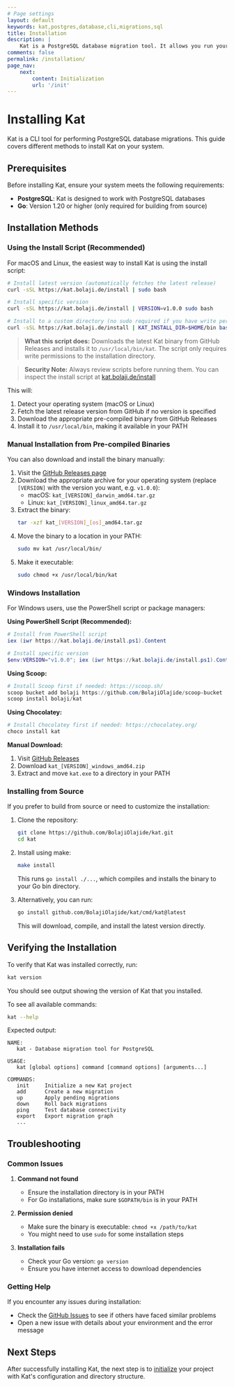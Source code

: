 ```yaml
---
# Page settings
layout: default
keywords: kat,postgres,database,cli,migrations,sql
title: Installation
description: |
    Kat is a PostgreSQL database migration tool. It allows you run your migrations with raw SQL files.
comments: false
permalink: /installation/
page_nav:
    next:
        content: Initialization
        url: '/init'
---
```


# Installing Kat

Kat is a CLI tool for performing PostgreSQL database migrations. This guide covers different methods to install Kat on your system.

## Prerequisites

Before installing Kat, ensure your system meets the following requirements:

- **PostgreSQL**: Kat is designed to work with PostgreSQL databases
- **Go**: Version 1.20 or higher (only required for building from source)

## Installation Methods

### Using the Install Script (Recommended)

For macOS and Linux, the easiest way to install Kat is using the install script:

```bash
# Install latest version (automatically fetches the latest release)
curl -sSL https://kat.bolaji.de/install | sudo bash

# Install specific version
curl -sSL https://kat.bolaji.de/install | VERSION=v1.0.0 sudo bash

# Install to a custom directory (no sudo required if you have write permissions)
curl -sSL https://kat.bolaji.de/install | KAT_INSTALL_DIR=$HOME/bin bash
```

> **What this script does:** Downloads the latest Kat binary from GitHub Releases and installs it to `/usr/local/bin/kat`. The script only requires write permissions to the installation directory.

> **Security Note:** Always review scripts before running them. You can inspect the install script at [kat.bolaji.de/install](https://kat.bolaji.de/install)

This will:
1. Detect your operating system (macOS or Linux)
2. Fetch the latest release version from GitHub if no version is specified
3. Download the appropriate pre-compiled binary from GitHub Releases
4. Install it to `/usr/local/bin`, making it available in your PATH

### Manual Installation from Pre-compiled Binaries

You can also download and install the binary manually:

1. Visit the [GitHub Releases page](https://github.com/BolajiOlajide/kat/releases)
2. Download the appropriate archive for your operating system (replace `[VERSION]` with the version you want, e.g. `v1.0.0`):
   - macOS: `kat_[VERSION]_darwin_amd64.tar.gz`
   - Linux: `kat_[VERSION]_linux_amd64.tar.gz`
3. Extract the binary:
   ```bash
   tar -xzf kat_[VERSION]_[os]_amd64.tar.gz
   ```
4. Move the binary to a location in your PATH:
   ```bash
   sudo mv kat /usr/local/bin/
   ```
5. Make it executable:
   ```bash
   sudo chmod +x /usr/local/bin/kat
   ```

### Windows Installation

For Windows users, use the PowerShell script or package managers:

**Using PowerShell Script (Recommended):**
```powershell
# Install from PowerShell script
iex (iwr https://kat.bolaji.de/install.ps1).Content

# Install specific version
$env:VERSION="v1.0.0"; iex (iwr https://kat.bolaji.de/install.ps1).Content
```

**Using Scoop:**
```powershell
# Install Scoop first if needed: https://scoop.sh/
scoop bucket add bolaji https://github.com/BolajiOlajide/scoop-bucket
scoop install bolaji/kat
```

**Using Chocolatey:**
```powershell
# Install Chocolatey first if needed: https://chocolatey.org/
choco install kat
```

**Manual Download:**
1. Visit [GitHub Releases](https://github.com/BolajiOlajide/kat/releases)
2. Download `kat_[VERSION]_windows_amd64.zip`
3. Extract and move `kat.exe` to a directory in your PATH

### Installing from Source

If you prefer to build from source or need to customize the installation:

1. Clone the repository:
   ```bash
   git clone https://github.com/BolajiOlajide/kat.git
   cd kat
   ```

2. Install using make:
   ```bash
   make install
   ```

   This runs `go install ./...`, which compiles and installs the binary to your Go bin directory.

3. Alternatively, you can run:
   ```bash
   go install github.com/BolajiOlajide/kat/cmd/kat@latest
   ```

   This will download, compile, and install the latest version directly.

## Verifying the Installation

To verify that Kat was installed correctly, run:

```bash
kat version
```

You should see output showing the version of Kat that you installed.

To see all available commands:

```bash
kat --help
```

Expected output:
```
NAME:
   kat - Database migration tool for PostgreSQL

USAGE:
   kat [global options] command [command options] [arguments...]

COMMANDS:
   init     Initialize a new Kat project
   add      Create a new migration
   up       Apply pending migrations
   down     Roll back migrations
   ping     Test database connectivity
   export   Export migration graph
   ...
```

## Troubleshooting

### Common Issues

1. **Command not found**
   - Ensure the installation directory is in your PATH
   - For Go installations, make sure `$GOPATH/bin` is in your PATH

2. **Permission denied**
   - Make sure the binary is executable: `chmod +x /path/to/kat`
   - You might need to use `sudo` for some installation steps

3. **Installation fails**
   - Check your Go version: `go version`
   - Ensure you have internet access to download dependencies

### Getting Help

If you encounter any issues during installation:
- Check the [GitHub Issues](https://github.com/BolajiOlajide/kat/issues) to see if others have faced similar problems
- Open a new issue with details about your environment and the error message

## Next Steps

After successfully installing Kat, the next step is to [initialize](/init/) your project with Kat's configuration and directory structure.